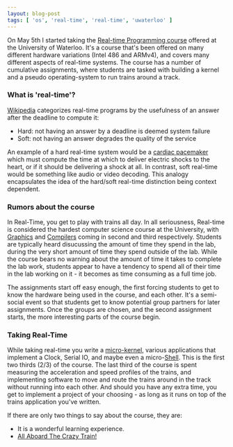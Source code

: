 ```yaml
---
layout: blog-post
tags: [ 'os', 'real-time', 'real-time', 'uwaterloo' ]
---
```


On May 5th I started taking the [Real-time Programming course][3] offered at the University of Waterloo. It's a course that's been offered on many different hardware variations (Intel 486 and ARMv4), and covers many different aspects of real-time systems. The course has a number of cumulative assignments, where students are tasked with building a kernel and a pseudo operating-system to run trains around a track.


### What is 'real-time'?

[Wikipedia][1] categorizes real-time programs by the usefulness of an answer after the deadline to compute it:

* Hard: not having an answer by a deadline is deemed system failure
* Soft: not having an answer degrades the quality of the service

An example of a hard real-time system would be a [cardiac pacemaker][4] which must compute the time at which to deliver electric shocks to the heart, or if it should be delivering a shock at all. In contrast, soft real-time would be something like audio or video decoding. This analogy encapsulates the idea of the hard/soft real-time distinction being context dependent.


### Rumors about the course


In Real-Time, you get to play with trains all day. In all seriousness, Real-time is considered the hardest computer science course at the University, with [Graphics][5] and [Compilers][6] coming in second and third respectively. Students are typically heard disucussing the amount of time they spend in the lab, during the very short amount of time they spend outside of the lab. While the course bears no warning about the amount of time it takes to complete the lab work, students appear to have a tendency to spend all of their time in the lab working on it - it becomes as time consuming as a full time job.

The assignments start off easy enough, the first forcing students to get to know the hardware being used in the course, and each other. It's a semi-social event so that students get to know potential group partners for later assignments. Once the groups are chosen, and the second assignment starts, the more interesting parts of the course begin.


### Taking Real-Time

While taking real-time you write a [micro-kernel][7], various applications that implement a Clock, Serial IO, and maybe even a micro-[Shell][8]. This is the first two thirds (2/3) of the course. The last third of the course is spent measuring the acceleration and speed profiles of the trains, and implementing software to move and route the trains around in the track without running into each other. And should you have any extra time, you get to implement a project of your choosing - as long as it runs on top of the trains application you've written.


If there are only two things to say about the course, they are:

* It is a wonderful learning experience.
* [All Aboard The Crazy Train!][11]


[1]: https://en.wikipedia.org/wiki/Real-time_computing
[2]: https://en.wikipedia.org/wiki/Real-time_operating_system
[3]: https://cs.uwaterloo.ca//current/courses/course_descriptions/cDescr/CS452
[4]: https://en.wikipedia.org/wiki/Pacemaker
[5]: https://www.student.cs.uwaterloo.ca/~cs488/
[6]: https://www.student.cs.uwaterloo.ca/~cs444/
[7]: http://en.wikipedia.org/wiki/Microkernel
[8]: http://en.wikipedia.org/wiki/Shell_%28computing%29
[11]: https://www.youtube.com/watch?v=otdHbA4GlSI

